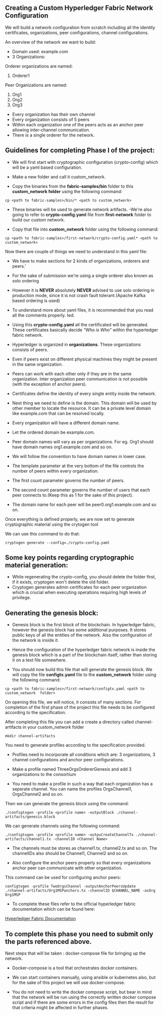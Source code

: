 Creating a Custom Hyperledger Fabric Network Configuration
----------------------------------------------------------
We will build a network configuration from scratch including all the identity certificates, organizations, peer configurations, channel configurations.

An overview of the network we want to build:

* Domain used: example.com
* 3 Organizations:

Orderer organizations are named:

1. Orderer1

Peer Organizations are named:

1. Org1
2. Org2
3. Org3


* Every organization has their own channel
* Every organization consists of 5 peers
* Within each organization one of the peers acts as an anchor peer allowing inter-channel communication.
* There is a single orderer for the network.

Guidelines for completing Phase I of the project:
------------------------

- We will first start with cryptographic configuration (crypto-config) which will be a yaml based configuration.

- Make a new folder and call it custom_network.

- Copy the binaries from the **fabric-samples/bin** folder to this **custom_network folder** using the following command:

```
cp <path to fabric-samples>/bin/* <path to custom_network>
```
- These binaries will be used to generate network artifacts.
-We're also going to refer to **crypto-config.yaml** file from **first-network** folder to build our custom network.

- Copy that file into **custom_network** folder using the following command:

```
cp <path to fabric-samples>/first-network/crypto-config.yaml* <path to custom_network>

```

Now there are couple of things we need to understand in this yaml file:

- We have to make sections for 2 kinds of organizations, orderers and peers.'

- For the sake of submission we're using a single orderer also known as solo ordering

- However it is **NEVER** absolutely **NEVER**  advised to use solo ordering in production mode, since it is not crash fault tolerant.(Apache Kafka based ordering is used)

- To understand more about yaml files, it is recommended that you read all the comments properly.
ted.

- Using this **crypto-config.yaml** all the certificated will be generated. These certificates basically decide *"Who is Who"* within the hyperledger fabric network.

- Hyperledger is organized in **organizations**. These organizations consists of peers.

- Even if peers exist on different physical machines they might be present in the same organization.

- Peers can work with each other only if they are in the same organization. Inter organization peer communication is not possible (with the exception of anchor peers).

- Certificates define the identity of every single entity inside the network.

- Next thing we need to define is the domain. This domain will be used by other member to locate the resource. It can be a private level domain like example.com that can be resolved locally.

- Every organization will have a different domain name.

- Let the ordered domain be example.com.

- Peer domain names will vary as per organizations. For eg. Org1 should have domain names org1.example.com and so on.

- We will follow the convention to have domain names in lower case.

- The template parameter at the very bottom of the file controls the number of peers within every organization.

- The first count parameter governs the number of peers.

- The second count parameter governs the number of users that each peer connects to.(Keep this as 1 for the sake of this project).

- The domain name for each peer will be peer0.org1.example.com and so on.

Once everything is defined properly, we are now set to generate cryptographic material using the crytogen tool

We can use this command to do that:

```
cryptogen generate --config=./crypto-config.yaml
```

Some key points regarding cryptographic material generation:
-----------------------------------------------------------
- While regenerating the crypto-config, you should delete the folder first, if it exists, cryptogen won't delete the old folder.
- Cryptogen generates admin certificates for each peer organization which is crucial when executing operations requiring high levels of privilege.

Generating the genesis block:
--------------------------------

- Genesis block is the first block of the blockchain. In hyperledger fabric, however the genesis block has some additional purposes. It stores public keys of all the entities of the network. Also the configuration of the network is inside it.

- Hence the configuration of the hyperledger fabric network is inside the genesis block which is a part of the blockchain itself, rather than storing it on a text file somewhere.

- You should now build this file that will generate the genesis block. We will copy the file **configtx.yaml** file to the **custom_network** folder using the following command:

```
cp <path to fabric-samples>/first-network/configtx.yaml <path to custom_network  folder>
```

On opening this file, we will notice, it consists of many sections. For completion of the first phase of the project this file needs to be configured according to the specification.


After completing this file you can add a create a directory called channel-artifacts in your custom_network folder

```
mkdir channel-artifacts
```

You need to generate profiles according to the specification provided.

- Profiles need to incorporate all conditions which are: 3 organizations, 3 channel configurations and anchor peer configurations.

- Make a profile named ThreeOrgsOrdererGenesis and add 3 organizations to the consortium
- You need to make a profile in such a way that each organization has a seperate channel.
You can name the profiles OrgsChannel1, OrgsChannel2 and so on.


Then we can generate the genesis block using the command:

```
./configtxgen -profile <profile name> -outputBlock ./channel-artifacts/genesis.block
```

We can generate channels using the following command:

```
./configtxgen -profile <profile name> -outpuCreateChannelTx ./channel-artifacts/channel1.tx -channelID <Channel Name>
```
- The channels must be stores as channel1.tx, channel2.tx and so on. The  channelIDs also should be Channel1, Channel2 and so on.

- Also configure the anchor peers properly so that every organizations anchor peer can communicate with other organization.

This command can be used for configuring anchor peers:

```
configtxgen -profile TwoOrgsChannel -outputAnchorPeersUpdate ./channel-artifacts/Org1MSPanchors.tx -channelID $CHANNEL_NAME -asOrg Org1MSP
```

- To complete these files refer to the official hyperledger fabric documentation which can be found here:

[Hyperledger Fabric Documentation](https://hyperledger-fabric.readthedocs.io/en/release-1.3/build_network.html)

**To complete this phase you need to submit only the parts referenced above.**
------------------------------------------------------

Next steps that will be taken : docker-compose file for bringing up the network.

- Docker-compose is a tool that orchestrates docker containers.

- We can start containers manually, using ansible or kubernetes also, but for the sake of this project we will use docker-compose.

- You do not need to write the docker compose script, but bear in mind that the network will be run using the correctly written docker compose script and if there are some errors in the config files then the result for that criteria might be affected in further phases.
